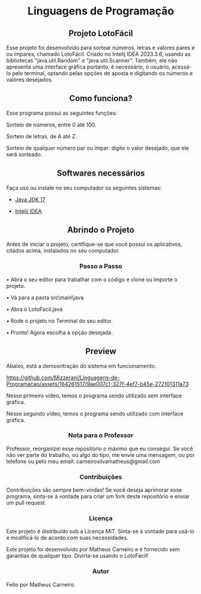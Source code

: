<h1 align="center">Linguagens de Programação</h1> 

<h2 align="center">Projeto LotoFácil</h2> 

<p>Esse projeto foi desenvolvido para sortear números, letras e valores pares e ou ímpares, chamado LotoFácil. Criado no Intelij IDEA 2023.3.6, usando as bibliotecas "java.util.Random" e "java.util.Scanner". Também, ele não apresenta uma interface gráfica portanto, é necessário, o usuário, acessá-lo pelo terminal, optando pelas opções de aposta e digitando os números e valores desejados. 

<h2 align="center">Como funciona?</h2> 

<p>Esse programa possui as seguintes funções: 

  

Sorteio de números, entre 0 até 100. 

  

Sorteio de letras, de A até Z. 

  

Sorteio de qualquer número par ou ímpar: digite o valor desejado, que ele será sorteado. 

  

<h2 align="center">Softwares necessários</h2> 

Faça uso ou instale no seu computador os seguintes sistemas: 

  

- <a href="https://www.oracle.com/br/java/technologies/downloads/#java17"> Java JDK 17</a> 

- <a href="https://www.jetbrains.com/idea/download/?section=windows"> Intelij IDEA</a> 

<h2 align="center">Abrindo o Projeto</h2> 

<p> 

  

Antes de iniciar o projeto, certifique-se que você possui os aplicativos, citados acima, instalados no seu computador. 

<h3 align="center">Passo a Passo</h3> 

<p>• Abra o seu editor para trabalhar com o código e clone ou importe o projeto.</p> 

<p>• Vá para a pasta src\main\java</p> 

<p>• Abra o LotoFacil.java</p> 

<p>• Rode o projeto no Terminal do seu editor. 

<p>• Pronto! Agora escolha a opção desejada.</p> 

<h2 align="center">Preview</h2> 

<p> 
<p>Abaixo, está a demosntração do sistema em funcionamento.
<p> 
  
https://github.com/Mizzerani/Linguagens-de-Programacao/assets/164261517/9ae007c1-327f-4ef7-b45e-272101311a73
<p> Nesse primeiro vídeo, temos o programa sendo utilizado sem interface gráfica.



<p> Nesse segundo vídeo, temos o programa sendo utilizado com interface gráfica.

<h3 align="center">Nota para o Professor</h3>

<p>Professor, reorganizei esse repositório o máximo que eu consegui. Se você não ver parte do trabalho, ou algo do tipo, me envie uma mensagem, ou por telefone ou pelo meu email: carneirosilvamatheus@gmail.com
  
<h3 align="center">Contribuições</h3>

<p>Contribuições são sempre bem-vindas! Se você deseja aprimorar esse programa, sinta-se à vontade para criar um fork deste repositório e enviar um pull request.</p>

<h3 align="center">Licença</h3>
<p>Este projeto é distribuído sob a Licença MIT. Sinta-se à vontade para usá-lo e modificá-lo de acordo com suas necessidades.</p>

Este projeto foi desenvolvido por Matheus Carneiro e é fornecido sem garantias de qualquer tipo. Divirta-se usando o LotoFácil!
</p>

<h3 align="center">Autor</h3>

Feito por Matheus Carneiro.
